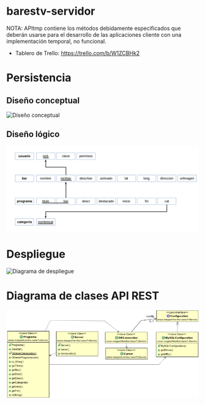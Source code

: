 # barestv-servidor

NOTA: APItmp contiene los métodos debidamente especificados que deberán usarse para el desarrollo de las aplicaciones cliente con una implementación temporal, no funcional.

* Tablero de Trello: https://trello.com/b/W1ZCBHk2

# Persistencia

## Diseño conceptual

![Diseño conceptual](/dise%C3%B1o/er.png?raw=true "Diseño conceptual")

## Diseño lógico

![Diseño lógico](/dise%C3%B1o/l%C3%B3gico.png?raw=true "Diseño lógico")

# Despliegue

![Diagrama de despliegue](/dise%C3%B1o/despliegue.png?raw=true "Diagrama de despliegue")

# Diagrama de clases API REST

![Diagrama de clases API REST](/servicio/classes.png?raw=true "Diagrama de clases API REST")
